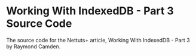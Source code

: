 # Working With IndexedDB - Part 3 Source Code

The source code for the Nettuts+ article, Working With IndexedDB - Part 3 by Raymond Camden.